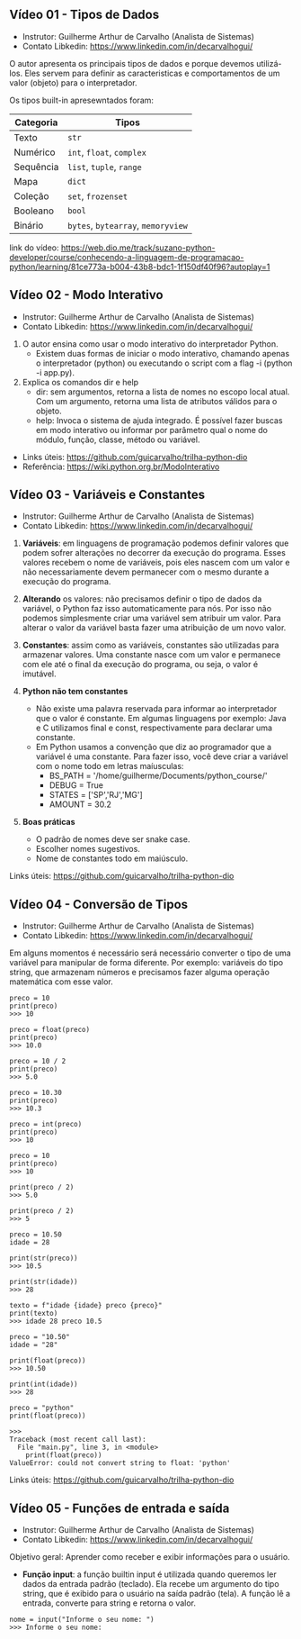 ## Vídeo 01 - Tipos de Dados

- Instrutor: Guilherme Arthur de Carvalho (Analista de Sistemas)
- Contato Libkedin: https://www.linkedin.com/in/decarvalhogui/

O autor apresenta os principais tipos de dados e porque devemos utilizá-los. Eles servem para definir as caracteristicas e comportamentos de um valor (objeto) para o interpretador. 

Os tipos built-in apresewntados foram:

| Categoria  | Tipos                                |
|------------|---------------------------------------|
| Texto      | `str`                                 |
| Numérico   | `int`, `float`, `complex`             |
| Sequência  | `list`, `tuple`, `range`              |
| Mapa       | `dict`                                |
| Coleção    | `set`, `frozenset`                    |
| Booleano   | `bool`                                |
| Binário    | `bytes`, `bytearray`, `memoryview`    |



link do vídeo: https://web.dio.me/track/suzano-python-developer/course/conhecendo-a-linguagem-de-programacao-python/learning/81ce773a-b004-43b8-bdc1-1f150df40f96?autoplay=1

## Vídeo 02 - Modo Interativo

- Instrutor: Guilherme Arthur de Carvalho (Analista de Sistemas)
- Contato Libkedin: https://www.linkedin.com/in/decarvalhogui/

1. O autor ensina como usar o modo interativo do interpretador Python.
    - Existem duas formas de iniciar o modo interativo, chamando apenas o interpretador (python) ou executando o script com a flag -i (python -i app.py).
2. Explica os comandos dir e help
    - dir: sem argumentos, retorna a lista de nomes no escopo local atual. Com um argumento, retorna uma lista de atributos válidos para o objeto. 
    - help: Invoca o sistema de ajuda integrado. É possível fazer buscas em modo interativo ou informar por parâmetro qual o nome do módulo, função, classe, método ou variável.

- Links úteis: https://github.com/guicarvalho/trilha-python-dio
- Referência: https://wiki.python.org.br/ModoInterativo

## Vídeo 03 - Variáveis e Constantes

- Instrutor: Guilherme Arthur de Carvalho (Analista de Sistemas)
- Contato Libkedin: https://www.linkedin.com/in/decarvalhogui/

1. __Variáveis__: em linguagens de programação podemos definir valores que podem sofrer alterações no decorrer da execução do programa. Esses valores recebem o nome de variáveis, pois eles nascem com um valor e não necessariamente devem permanecer com o mesmo durante a execução do programa.

2. __Alterando__ os valores: não precisamos definir o tipo de dados da variável, o Python faz isso automaticamente para nós. Por isso não podemos simplesmente criar uma variável sem atribuir um valor. Para alterar o valor da variável basta fazer uma atribuição de um novo valor.

3. __Constantes__: assim como as variáveis, constantes são utilizadas para armazenar valores. Uma constante nasce com um valor e permanece com ele até o final da execução do programa, ou seja, o valor é imutável.

4. __Python não tem constantes__
    - Não existe uma palavra reservada para informar ao interpretador que o valor é constante. Em algumas linguagens por exemplo: Java e C utilizamos final e const, respectivamente para declarar uma constante.
    - Em Python usamos a convenção que diz ao programador  que a variável é uma constante. Para fazer isso, você deve criar a variável com o nome todo em letras maíusculas: 
        - BS_PATH = '/home/guilherme/Documents/python_course/'
        - DEBUG = True
        - STATES = ['SP','RJ','MG']
        - AMOUNT = 30.2

5. __Boas práticas__
    - O padrão de nomes deve ser snake case.
    - Escolher nomes sugestivos.
    - Nome de constantes todo em maiúsculo.

Links úteis: https://github.com/guicarvalho/trilha-python-dio

## Vídeo 04 - Conversão de Tipos

- Instrutor: Guilherme Arthur de Carvalho (Analista de Sistemas)
- Contato Libkedin: https://www.linkedin.com/in/decarvalhogui/

Em alguns momentos é necessário será necessário converter o tipo de uma variável para manipular de forma diferente. Por exemplo: variáveis do tipo string, que armazenam números e precisamos fazer alguma operação matemática com esse valor.

```
preco = 10
print(preco)
>>> 10

preco = float(preco)
print(preco)
>>> 10.0

preco = 10 / 2
print(preco)
>>> 5.0

preco = 10.30
print(preco)
>>> 10.3

preco = int(preco)
print(preco)
>>> 10

preco = 10
print(preco)
>>> 10

print(preco / 2)
>>> 5.0

print(preco / 2)
>>> 5

preco = 10.50
idade = 28

print(str(preco))
>>> 10.5

print(str(idade))
>>> 28

texto = f"idade {idade} preco {preco}"
print(texto)
>>> idade 28 preco 10.5

preco = "10.50"
idade = "28"

print(float(preco))
>>> 10.50

print(int(idade))
>>> 28

preco = "python"
print(float(preco))

>>>
Traceback (most recent call last):
  File "main.py", line 3, in <module>
	print(float(preco))
ValueError: could not convert string to float: 'python'
```

Links úteis: https://github.com/guicarvalho/trilha-python-dio

## Vídeo 05 - Funções de entrada e saída

- Instrutor: Guilherme Arthur de Carvalho (Analista de Sistemas)
- Contato Libkedin: https://www.linkedin.com/in/decarvalhogui/

Objetivo geral: Aprender como receber e exibir informações para o usuário.

- __Função input__: a função builtin input é utilizada quando queremos ler dados da entrada padrão (teclado). Ela recebe um argumento do tipo string, que é exibido para o usuário na saída padrão (tela). A função lê a entrada, converte para string e retorna o valor.

```
nome = input("Informe o seu nome: ")
>>> Informe o seu nome: 
```



